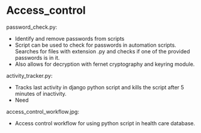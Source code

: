 # Access_control

password_check.py:
- Identify and remove passwords from scripts
- Script can be used to check for passwords in automation scripts. Searches for files with extension .py and checks if one of the provided passwords is in it. 
- Also allows for decryption with fernet cryptography and keyring module.  

activity_tracker.py:
- Tracks last activity in django python script and kills the script after 5 minutes of inactivity.
- Need 

access_control_workflow.jpg:
- Access control workflow for using python script in health care database.
